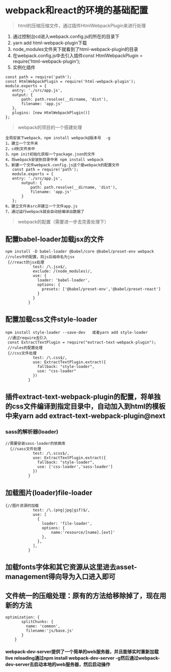 # webpack和react的环境的基础配置
> html的压缩压缩文件，通过插件HtmlWebpackPlugin来进行处理

1. 通过控制台cd进入webpack.config.js的所在的目录下
2. yarn add html-webpack-plugin下载
3. node_modules文件夹下就看到了html-webpack-plugin的目录
4. 在webpack.config.js中去引入插件const HtmlWebpackPlugin = require('html-webpack-plugin');
5. 实例化插件
 ```
const path = require('path');
const HtmlWebpackPlugin = require('html-webpack-plugin');
module.exports = {
    entry: './src/app.js',
    output: {
        path: path.resolve(__dirname, 'dist'),
        filename: 'app.js'
    },
    plugins: [new HtmlWebpackPlugin()]
};
 ```
 > webpack的项目的一个搭建处理

 ```
 全局安装下webpack，npm install webpack@版本号  -g
1，建立一个文件夹
2，cd到文件夹中
3，npm init初始化获取一个package.json的文件
4，将webpack安装到目录中来 npm install webpack
5，新建一个文件webpack.config.js这个是webpack的配置文件
    const path = require('path');
    module.exports = {
    entry: './src/app.js',
        output: {
            path: path.resolve(__dirname, 'dist'),
            filename: 'app.js'
        }
    };
6，建立文件夹src并建立一个文件app.js
7，通过运行webpack就会自动给编译出数据了
 ```
 > webpack的配置（需要进一步去完善处理下）
## 配置babel-loader加载jsx的文件
```
npm install -D babel-loader @babel/core @babel/preset-env webpack
//rules中的配置，将js后缀命名为jsx
 {//react的jsx处理
            test: /\.jsx$/,
            exclude: /(node_modules)/,
            use: {
              loader: 'babel-loader',
              options: {
                presets: ['@babel/preset-env','@babel/preset-react']
              }
            }
          }
```
## 配置加载css文件style-loader
```
npm install style-loader --save-dev   或者yarn add style-loader
 //通过require去引入
 const ExtractTextPlugin = require("extract-text-webpack-plugin");
 //rules的配置处理
 {//css文件处理
            test: /\.css$/,
            use: ExtractTextPlugin.extract({
              fallback: "style-loader",
              use: "css-loader"
            })
          }
```
##  插件extract-text-webpack-plugin的配置，将单独的css文件编译到指定目录中，自动加入到html的模板中来yarn add  extract-text-webpack-plugin@next
### sass的解析器(loader)
```
//需要安装sass-loader的依赖库
  {//sass文件处理
            test: /\.scss$/,
            use: ExtractTextPlugin.extract({
              fallback: "style-loader",
              use: ['css-loader','sass-loader']
            })
          }
```
##  加载图片(loader)file-loader
```
{//图片资源的加载
            test: /\.(png|jpg|gif)$/,
            use: [
              {
                loader: 'file-loader',
                options: {
                    name:'resource/[name].[ext]'
                },
              },
            ],
          }

```
##  加载fonts字体和其它资源从这里进去asset-management得向导为入口进入即可

##  文件统一的压缩处理：原有的方法给移除掉了，现在用新的方法   
```
optimization: {
       splitChunks: {
         name: 'common',
         filename:'js/base.js'
       }
    }
```

#### webpack-dev-server提供了一个简单的web服务器，并且能够实时重新加载live reloading通过npm install webpack-dev-server -g然后通过webpack-dev-server去启动本地的web服务器，然后启动操作

